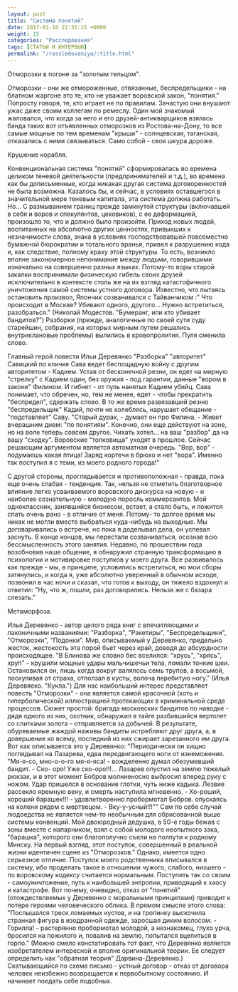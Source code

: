 ```yaml
---
layout: post
title: "Система понятий"
date: 2017-01-10 22:31:15 +0000
weight: 15
categories: "Расследования"
tags: [СТАТЬИ И ИНТЕРВЬЮ]
permalink: "/rassledovaniya/:title.html"
---
```

Отморозки в погоне за "золотым тельцом".

Отморозки - они же отмороженные, отвязанные, беспредельщики - на блатном жаргоне это те, кто не уважает воровской закон, "понятия." Попросту говоря, те, кто играет не по правилам. Зачастую они внушают ужас даже своим коллегам по ремеслу. Один мой знакомый жаловался, что когда за него и его друзей-антикварщиков взялась банда таких вот отъявленных отморозков из Ростова-на-Дону, то все самые мощные по тем временам "крыши" - солнцевская, таганская, отказались с ними связываться. Само собой - своя шкура дороже.

Крушение корабля.

Конвенциональная система "понятий" сформировалась во времена целиком теневой деятельности (предпринимателей и т.д.), во времена как бы дописьменные, когда никакая другая система договоренностей не была возможна. Казалось бы, и сейчас, в условиях оставшегося в значительной мере теневым капитала, эта система должна работать. Но... С размыванием границ прежде замкнутой структуры (включавшей в себя и воров и спекулянтов, цеховиков), с ее деформацией, произошло то, что и должно было произойти. Приход новых людей, воспитанных на абсолютно других ценностях, привыкших к незначимости слова, знака в условиях господствовавшей повсеместно бумажной бюрократии и тотального вранья, привел к разрушению кода и, как следствие, полному краху этой структуры. То есть, возникло вполне закономерное непонимание между людьми, говорившими изначально на совершенно разных языках. Потому-то воры старой закалки воспринимали физическую гибель своих друзей исключительно в контексте столь же на их взгляд катастофичного уничтожения самой системы устного договора. Известно, что пытаясь остановить произвол, Япончик созванивался с Тайванчиком :" Что происходит в Москве? Убивают одного, другого... Нужно встретиться, разобраться." (Николай Модестов. "Бумеранг, или кто убивает бандитов?") Разборки (прежде, аналогичные по своей сути суду старейшин, собрания, на которых мирным путем решались внутриклановые проблемы) вылились в кровопролития. Пуля сменила слово.

Главный герой повести Ильи Деревянко "Разборка" "авторитет" Савицкий по кличке Сава ведет беспощадную войну с другим авторитетом - Кадием. Устав от бесконечной резни, он едет на мирную "стрелку" с Кадием один, без оружия - под гарантии, данные "вором в законе" Филином. И гибнет - от пуль нанятых Кадием убийц. Сава понимает, что обречен, но, тем не менее, едет - чтобы прекратить "беспредел", сдержать слово. В то же время развязавший резню "беспредельщик" Кадий, почти не колеблясь, нарушает обещание - "подставляет" Саву. "Старый дурак, - думает он про Филина. - Живет вчерашним днем: "по понятиям". Конечно, они еще действуют на зоне, но на воле теперь совсем другое. Чихать хотел... на ваш "разбор" да на вашу "сходку". Воровские "толковища" уходят в прошлое. Сейчас решающим аргументом является автоматная очередь. "Вор, вор" - подумаешь какая птица! Заряд кортечи в брюхо и нет "вора". Именно так поступил я с теми, из моего родного города!"

С другой стороны, проглядывается и противоположная - правда, пока еще очень слабая - тенденция. Так, нельзя не отметить благотворное влияние легко усваиваемого воровского дискурса на новую - и наиболее сознательную - молодую поросль коммерсантов. Мой одноклассник, занявшийся бизнесом, встает, а стало быть, и ложится спать очень рано - в отличие от меня. Потому- то долгое время мы никак не могли вместе выбраться куда-нибудь на выходные. Мы договаривались о встрече, но пока я доделывал дела, он успевал заснуть. В конце концов, мы перестали созваниваться, осознав всю бессмысленность этого занятия. Недавно, по прошествии года возобновив наше общение, я обнаружил странную трансформацию в психологии и мотивировке поступков у моего друга. Все развивалось как прежде - мы, в принципе, условились встретиться, но мои сборы затянулись, и когда я, уже абсолютно уверенный в обычном исходе, позвонил в час ночи и сказал, что готов к выходу, он тяжело вздохнул и ответил: "Ну, что ж, пошли, раз договорились. Нельзя же с базара слезать."

Метаморфоза.

Илья Деревянко - автор целого ряда книг с впечатляющими и лаконичными названиями: "Разборка", "Рэкетиры", "Беспредельщики", "Отморозки", "Подонки". Мир, описываемый у Деревянко, предельно жесток, жестокость эта порой бьет через край, доводя до абсурдности происходящее. "В Блинова же словно бес вселился: "хрусь", "хрясь", хруп" - крушили мощные удары мальчишечьи тела, ломали тонкие шеи. Остановился он, лишь когда вокруг валялось семь трупов, а восьмой, поскуливая от страха, отползал в кусты, волоча перебитую ногу." (Илья Деревяеко. "Кукла.") Для нас наибольший интерес представляет повесть "Отморозки" - она является самой красочной (хоть и гиперболической) иллюстрацией протекающих в криминальной среде процессов. Сюжет простой: бригада московских бандитов по наводке - дядя одного из них, охотник, обнаружил в тайге разбившийся вертолет со слитками золота - отправляется за добычей. В результате, обуреваемые жаждой наживы бандиты истребляют друг друга, а, в довершение ко всему, последний из них сжирает зарезанного им друга. Вот как описывается это у Деревянко: "Периодически он хищно поглядывал на Лазарева, едва передвигающего ноги от изнеможения. "Мя-я-со, мно-о-о-го мя-я-яса! - вожделенно думал обезумевший бандит. - Ско- оро! Уже ско-оро!!!... Лазарев опустил на землю тяжелый рюкзак, и в этот момент Бобров молниеносно выбросил вперед руку с ножом. Удар пришелся в основание глотки, чуть ниже кадыка. Лезвие рассекло яремную вену, и смерть наступила мгновенно. - Хо-роший, хороший барашек!!! - удовлетворенно пробормотал Бобров. опускаясь на колени рядом с мертвецом. - Вку-у-усный!!!"" Сам по себе случай людоедства не является чем-то необычным для обрисованной выше системы конвенций. Мой двоюродный дедушка, в 50-е годы бежав с зоны вместе с напарником, взял с собой молодого неопытного зэка, "барашка", которого они благополучно съели на полпути к родному Минску. На первый взгляд, этот поступок, совершенный в реальной жизни идентичен сцене из "Отморозков." Однако, имеется одно серьезное отличие. Поступок моего родственника вписывался в систему, ибо проделать такое в отношении чужого, слабого, низшего - по воровскому кодексу считается нормальным. Поступить так со своим - самоуничтожение, путь к наибольшей энтропии, приводящий к хаосу и катастрофе. Вот почему, очевидно, отказ от "понятий" (отождествляемых у Деревянко с моральными принципами) приводит к потере героями человеческого облика. В прямом смысле этого слова: "Послышался треск ломаемых кустов, и на тропинку выскочила странная фигура в изодранной одежде, заросшая диким волосом. - Горилла! - растерянно пробормотал молодой, а незнакомец, глухо урча, бросился на пожилого и, повалив на землю, попытался вцепиться в горло." (Можно смело констатировать тот факт, что Деревянко является изобретателем интересной и вполне оригинальной теории. Ее следует определить как "обратная теория" Дарвина-Деревянко.)
Скатывающийся по схеме письмо - устный договор - отказ от договора человек неизбежно возвращается к первобытному состоянию. И начинает поедать себе подобных.
